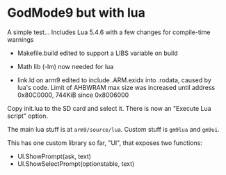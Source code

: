 # GodMode9 but with lua

A simple test... Includes Lua 5.4.6 with a few changes for compile-time warnings

* Makefile.build edited to support a LIBS variable on build

* Math lib (-lm) now needed for lua

* link.ld on arm9 edited to include .ARM.exidx into .rodata, caused by lua's code. Limit of AHBWRAM max size was increased until address 0x80C0000, 744KiB since 0x8006000

Copy init.lua to the SD card and select it. There is now an "Execute Lua script" option.

The main lua stuff is at `arm9/source/lua`. Custom stuff is `gm9lua` and `gm9ui`.

This has one custom library so far, "UI", that exposes two functions:
* UI.ShowPrompt(ask, text)
* UI.ShowSelectPrompt(optionstable, text)
